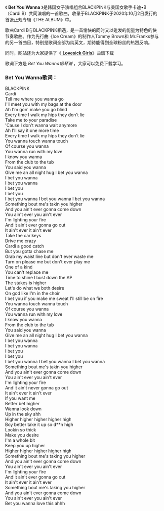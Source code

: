 

《 **Bet You Wanna** 》是韩国女子演唱组合BLACKPINK与美国女歌手卡迪•B（Cardi
B）共同演唱的一首歌曲，收录于BLACKPINK于2020年10月2日发行的首张正规专辑《THE ALBUM》中。

歌曲Cardi B与BLACKPINK相遇，是一首愉快的同时又以迸发的能量为特色的快节奏歌曲。作为先行曲《Ice Cream》的制作人Tommy
Brown和 Mr.Franks参与的另一首曲目，特别是歌词全部为纯英文，期待能得到全球粉丝的热烈反响。

同时，网站还为大家提供了《[ **Lovesick Girls**](Music-12161-Lovesick-Girls-Blackpink.html
"Lovesick Girls")》曲谱下载

歌词下方是 _Bet You Wanna钢琴谱_ ，大家可以免费下载学习。

### Bet You Wanna歌词：

BLACKPINK  
Cardi  
Tell me where you wanna go  
I'll meet you with my bags at the door  
Ah I'm gon' make you go blind  
Every time I walk my hips they don't lie  
Take me to your paradise  
'Cause I don't wanna wait anymore  
Ah I'll say it one more time  
Every time I walk my hips they don't lie  
You wanna touch wanna touch  
Of course you wanna  
You wanna run with my love  
I know you wanna  
From the club to the tub  
You said you wanna  
Give me an all night hug I bet you wanna  
I bet you wanna  
I bet you wanna  
I bet you  
I bet you  
I bet you wanna I bet you wanna I bet you wanna  
Something bout me's takin you higher  
And you ain't ever gonna come down  
You ain't ever you ain't ever  
I'm lighting your fire  
And it ain't ever gonna go out  
It ain't ever it ain't ever  
Take the car keys  
Drive me crazy  
Cardi a good catch  
But you gotta chase me  
Grab my waist line but don't ever waste me  
Turn on please me but don't ever play me  
One of a kind  
You can't replace me  
Time to shine I bust down the AP  
The stakes is higher  
Let's do what we both desire  
On god like I'm in the choir  
I bet you if you make me sweat I'll still be on fire  
You wanna touch wanna touch  
Of course you wanna  
You wanna run with my love  
I know you wanna  
From the club to the tub  
You said you wanna  
Give me an all night hug I bet you wanna  
I bet you wanna  
I bet you wanna  
I bet you  
I bet you  
I bet you wanna I bet you wanna I bet you wanna  
Something bout me's takin you higher  
And you ain't ever gonna come down  
You ain't ever you ain't ever  
I'm lighting your fire  
And it ain't never gonna go out  
It ain't ever it ain't ever  
If you want me  
Better bet higher  
Wanna look down  
Up in the sky ahh  
Higher higher higher higher high  
Boy better take it up so d**n high  
Lookin so thick  
Make you desire  
I'm a whole bit  
Keep you up higher  
Higher higher higher higher high  
Something bout me's taking you higher  
And you ain't ever gonna come down  
You ain't ever you ain't ever  
I'm lighting your fire  
And it ain't ever gonna go out  
It ain't ever it ain't ever  
Something bout me's taking you higher  
And you ain't ever gonna come down  
You ain't ever you ain't ever  
Bet you wanna love this ahhh

